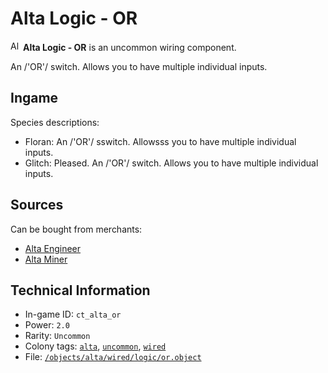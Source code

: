 # Alta Logic - OR

<img src="https://raw.githubusercontent.com/Ceterai/Enternia/main/objects/alta/wired/logic/or.png:default.1" alt="Alta Logic - OR icon" loading="lazy" height=16px width="auto" /> **Alta Logic - OR** is an uncommon wiring component.

An /'OR'/ switch. Allows you to have multiple individual inputs.

## Ingame

Species descriptions:

- Floran: An /'OR'/ sswitch. Allowsss you to have multiple individual inputs.
- Glitch: Pleased. An /'OR'/ switch. Allows you to have multiple individual inputs.

## Sources

Can be bought from merchants:

- [Alta Engineer](https://ceterai.github.io/MyEnternia/Wiki/AltaEngineer)
- [Alta Miner](https://ceterai.github.io/MyEnternia/Wiki/AltaMiner)

## Technical Information

- In-game ID: `ct_alta_or`
- Power: `2.0`
- Rarity: `Uncommon`
- Colony tags: [`alta`](https://ceterai.github.io/MyEnternia/Wiki/Tags/Alta), [`uncommon`](https://ceterai.github.io/MyEnternia/Wiki/Tags/Uncommon), [`wired`](https://ceterai.github.io/MyEnternia/Wiki/Tags/Wired)
- File: [`/objects/alta/wired/logic/or.object`](https://github.com/Ceterai/Enternia/blob/main/objects/alta/wired/logic/or.object)
